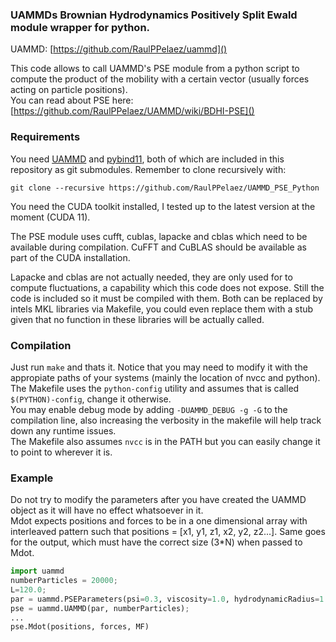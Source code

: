 
### UAMMDs Brownian Hydrodynamics Positively Split Ewald module wrapper for python.

UAMMD: [https://github.com/RaulPPelaez/uammd]()  

This code allows to call UAMMD's PSE module from a python script to compute the product of the mobility with a certain vector (usually forces acting on particle positions).  
You can read about PSE here: [https://github.com/RaulPPelaez/UAMMD/wiki/BDHI-PSE]()   

### Requirements

You need [UAMMD](https://github.com/RaulPPelaez/uammd) and [pybind11](https://github.com/pybind/pybind11), both of which are included in this repository as git submodules. Remember to clone recursively with:  
```shell
git clone --recursive https://github.com/RaulPPelaez/UAMMD_PSE_Python
```

You need the CUDA toolkit installed, I tested up to the latest version at the moment (CUDA 11).  

The PSE module uses cufft, cublas, lapacke and cblas which need to be available during compilation. CuFFT and CuBLAS should be available as part of the CUDA installation.  

Lapacke and cblas are not actually needed, they are only used for to compute fluctuations, a capability which this code does not expose. Still the code is included so it must be compiled with them. Both can be replaced by intels MKL libraries via Makefile, you could even replace them with a stub given that no function in these libraries will be actually called.


### Compilation

Just run `make` and thats it. Notice that you may need to modify it with the appropiate paths of your systems (mainly the location of nvcc and python).  
The Makefile uses the `python-config` utility and assumes that is called `$(PYTHON)-config`, change it otherwise.  
You may enable debug mode by adding `-DUAMMD_DEBUG -g -G` to the compilation line, also increasing the verbosity in the makefile will help track down any runtime issues.  
The Makefile also assumes `nvcc` is in the PATH but you can easily change it to point to wherever it is.   


### Example
Do not try to modify the parameters after you have created the UAMMD object as it will have no effect whatsoever in it.  
Mdot expects positions and forces to be in a one dimensional array with interleaved pattern such that positions = [x1, y1, z1, x2, y2, z2...]. Same goes for the output, which must have the correct size (3*N) when passed to Mdot.  
```python
import uammd
numberParticles = 20000;
L=120.0;
par = uammd.PSEParameters(psi=0.3, viscosity=1.0, hydrodynamicRadius=1.0, tolerance=1e-4, box=uammd.Box(L,L,L));
pse = uammd.UAMMD(par, numberParticles);
...
pse.Mdot(positions, forces, MF)

```

